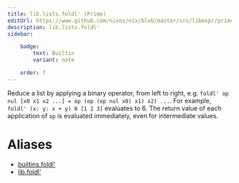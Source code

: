 ```yaml
---
title: lib.lists.foldl' (Prime)
editUrl: https://www.github.com/nixos/nix/blob/master/src/libexpr/primops.cc
description: lib.lists.foldl'
sidebar:

    badge:
        text: Builtin
        variant: note

    order: 7
---
```


Reduce a list by applying a binary operator, from left to right,
e.g. `foldl' op nul [x0 x1 x2 ...] = op (op (op nul x0) x1) x2)
...`. For example, `foldl' (x: y: x + y) 0 [1 2 3]` evaluates to 6.
The return value of each application of `op` is evaluated immediately,
even for intermediate values.


# Aliases

- [builtins.foldl'](/reference/builtinsfoldl')
- [lib.foldl'](/reference/libfoldl')


